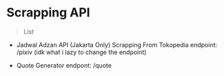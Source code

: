 # Scrapping API 

> List

- Jadwal Adzan API (Jakarta Only)
Scrapping From <href link="https://www.tokopedia.com/s/jadwal-sholat">Tokopedia</href>
endpoint: /pixiv (idk what i lazy to change the endpoint)

- Quote Generator
endpont: /quote
